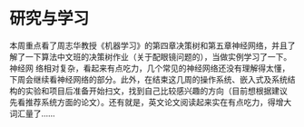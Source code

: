 # 研究与学习
本周重点看了周志华教授《机器学习》的第四章决策树和第五章神经网络，并且了解了一下算法中文班的决策树作业（关于配眼镜问题的），当做实例学习了一下。神经网
络相对复杂，看起来有点吃力，几个常见的神经网络还没有理解得太懂，下周会继续看神经网络的部分。此外，在结束这几周的操作系统、嵌入式及系统结构的实验和项目后准备开始扫文，找到自己比较感兴趣的方向（目前想根据建议
先看推荐系统方面的论文）。还有就是，英文论文阅读起来实在有点吃力，得增大词汇量了……
